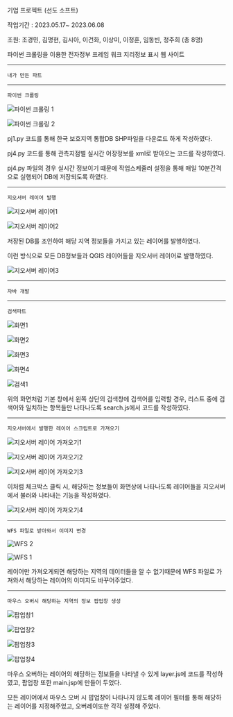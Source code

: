 기업 프로젝트 (선도 소프트)


작업기간 : 2023.05.17~ 2023.06.08 


조원: 조경민, 김명현, 김시아, 이건화, 이상미, 이정훈, 임동빈, 정주희 (총 8명)

파이썬 크롤링을 이용한 전자정부 프레임 워크 지리정보 표시 웹 사이트

------------------------------------------------------------------------------------------------------------------------

    내가 만든 파트
------------------------------------------------------------------------------------------------------------------------

    파이썬 크롤링
    
    
![파이썬 크롤링 1](https://github.com/leejeonghoon123/LJH_Portfolio/assets/127282120/c73e60e7-4d29-4268-900e-db0019276c9d)

![파이썬 크롤링 2](https://github.com/leejeonghoon123/LJH_Portfolio/assets/127282120/9250d4e1-6bb2-406f-bf51-84ddcf252b8e)


pj1.py 코드를 통해 한국 보호지역 통합DB SHP파일을 다운로드 하게 작성하였다.
        
pj4.py 코드를 통해 관측지점별 실시간 어장정보를 xml로 받아오는 코드를 작성하였다.

pj4.py 파일의 경우 실시간 정보이기 떄문에 작업스케줄러 설정을 통해 매일 10분간격으로 실행되어 DB에 저장되도록 하였다.

------------------------------------------------------------------------------------------------------------------------

    지오서버 레이어 발행


![지오서버 레이어1](https://github.com/leejeonghoon123/LJH_Portfolio/assets/127282120/8990b610-1fd8-495d-b795-735aedd1df77)

![지오서버 레이어2](https://github.com/leejeonghoon123/LJH_Portfolio/assets/127282120/00097360-a453-4ad1-8fb4-7211ce0f9f29)


저장된 DB를 조인하여 해당 지역 정보들을 가지고 있는 레이어를 발행하였다.

이런 방식으로 모든 DB정보들과 QGIS 레이어들을 지오서버 레이어로 발행하였다.

![지오서버 레이어3](https://github.com/leejeonghoon123/LJH_Portfolio/assets/127282120/26e5c353-8fd6-4a94-908c-5c90da50f391)

------------------------------------------------------------------------------------------------------------------------

    자바 개발
    
------------------------------------------------------------------------------------------------------------------------
    
    검색파트
    

![화면1](https://github.com/leejeonghoon123/LJH_Portfolio/assets/127282120/44d5d280-92a0-4a13-b666-462c8b5c2775)

![화면2](https://github.com/leejeonghoon123/LJH_Portfolio/assets/127282120/012c5056-3658-426b-abcb-a99abbbd4d05)

![화면3](https://github.com/leejeonghoon123/LJH_Portfolio/assets/127282120/db5d2aee-57be-425c-9d81-37658e221213)

![화면4](https://github.com/leejeonghoon123/LJH_Portfolio/assets/127282120/a90329f0-7a84-4054-9326-5ed7114bbce2)

![검색1](https://github.com/leejeonghoon123/LJH_Portfolio/assets/127282120/2f2a1210-4b65-4324-91a7-b604c09acbf4)

위의 화면처럼 기본 창에서 왼쪽 상단의 검색창에 검색어를 입력할 경우, 리스트 중에 검색어와 일치하는 항목들만 나타나도록 search.js에서 코드를 작성하였다.

------------------------------------------------------------------------------------------------------------------------
    
    지오서버에서 발행한 레이어 스크립트로 가져오기


![지오서버 레이어 가져오기1](https://github.com/leejeonghoon123/LJH_Portfolio/assets/127282120/73be1a02-cf9a-4bd2-9cd8-b4dad7d49225)

![지오서버 레이어 가져오기2](https://github.com/leejeonghoon123/LJH_Portfolio/assets/127282120/f7a44eee-f0a8-4ab8-9f7e-9c66e7702d84)

![지오서버 레이어 가져오기3](https://github.com/leejeonghoon123/LJH_Portfolio/assets/127282120/f043e194-fada-4878-a4e8-16515881b2c5)

이처럼 체크박스 클릭 시, 해당하는 정보들이 화면상에 나타나도록 레이어들을 지오서버에서 불러와 나타내는 기능을 작성하였다.

![지오서버 레이어 가져오기4](https://github.com/leejeonghoon123/LJH_Portfolio/assets/127282120/a0bbb1cc-7604-41ac-aad1-0efca1bedbdc)

------------------------------------------------------------------------------------------------------------------------
    
    WFS 파일로 받아와서 이미지 변경



![WFS 2](https://github.com/leejeonghoon123/LJH_Portfolio/assets/127282120/386f0899-5057-4b80-960a-a0c0438f5ec3)


![WFS 1](https://github.com/leejeonghoon123/LJH_Portfolio/assets/127282120/559df7ec-77d8-4789-9c61-85d7c657ef60)

레이어만 가져오게되면 해당하는 지역의 데이터들을 알 수 없기때문에 WFS 파일로 가져와서 해당하는 레이어의 이미지도 바꾸어주었다.

------------------------------------------------------------------------------------------------------------------------
    
    마우스 오버시 해당하는 지역의 정보 팝업창 생성
    
![팝업창1](https://github.com/leejeonghoon123/LJH_Portfolio/assets/127282120/61ea58e0-615b-4dc6-ac6e-ccc13e8448f0)

![팝업창2](https://github.com/leejeonghoon123/LJH_Portfolio/assets/127282120/9166e1ac-ce2f-4e26-9ffe-82f1fc785c05)

![팝업창3](https://github.com/leejeonghoon123/LJH_Portfolio/assets/127282120/18571f0f-bb7b-4fa3-8b87-0fe8cebfe25d)

![팝업창4](https://github.com/leejeonghoon123/LJH_Portfolio/assets/127282120/e56c3a9c-2195-4727-b3c2-7ce6457cefa1)

마우스 오버하는 레이어의 해당하는 정보들을 나타낼 수 있게 layer.js에 코드를 작성하였고, 팝업창 또한 main.jsp에 만들어 두었다.

모든 레이어에서 마우스 오버 시 팝업창이 나타나지 않도록 레이어 필터를 통해 해당하는 레이어를 지정해주었고, 오버레이또한 각각 설정해 주었다.

